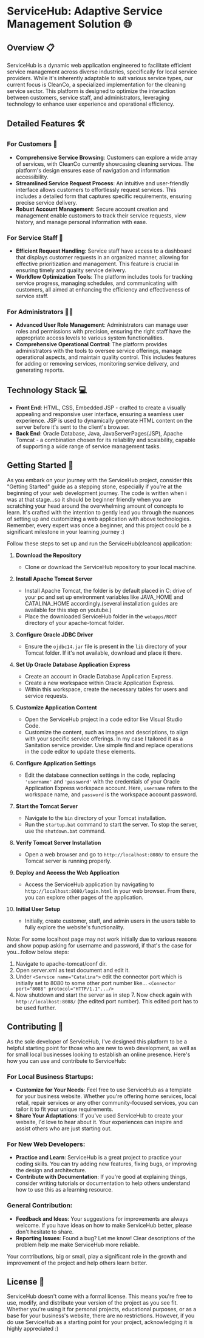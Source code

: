 # ServiceHub: Adaptive Service Management Solution 🌐

## Overview 📋
ServiceHub is a dynamic web application engineered to facilitate efficient service management across diverse industries, specifically for local service providers. While it's inherently adaptable to suit various service types, our current focus is CleanCo, a specialized implementation for the cleaning service sector. This platform is designed to optimize the interaction between customers, service staff, and administrators, leveraging technology to enhance user experience and operational efficiency.    




## Detailed Features 🛠️

### For Customers 👥
- **Comprehensive Service Browsing**: Customers can explore a wide array of services, with CleanCo currently showcasing cleaning services. The platform's design ensures ease of navigation and information accessibility.
- **Streamlined Service Request Process**: An intuitive and user-friendly interface allows customers to effortlessly request services. This includes a detailed form that captures specific requirements, ensuring precise service delivery.
- **Robust Account Management**: Secure account creation and management enable customers to track their service requests, view history, and manage personal information with ease.

### For Service Staff 👷
- **Efficient Request Handling**: Service staff have access to a dashboard that displays customer requests in an organized manner, allowing for effective prioritization and management. This feature is crucial in ensuring timely and quality service delivery.
- **Workflow Optimization Tools**: The platform includes tools for tracking service progress, managing schedules, and communicating with customers, all aimed at enhancing the efficiency and effectiveness of service staff.

### For Administrators 🧑‍💼
- **Advanced User Role Management**: Administrators can manage user roles and permissions with precision, ensuring the right staff have the appropriate access levels to various system functionalities.
- **Comprehensive Operational Control**: The platform provides administrators with the tools to oversee service offerings, manage operational aspects, and maintain quality control. This includes features for adding or removing services, monitoring service delivery, and generating reports.


## Technology Stack 💻
- **Front End**: HTML, CSS, Embedded JSP - crafted to create a visually appealing and responsive user interface, ensuring a seamless user experience. JSP is used to dynamically generate HTML content on the server before it's sent to the client's browser.
- **Back End**: Oracle Database, Java, JavaServerPages(JSP), Apache Tomcat - a combination chosen for its reliability and scalability, capable of supporting a wide range of service management tasks.


## Getting Started 🚀
As you embark on your journey with the ServiceHub project, consider this "Getting Started" guide as a stepping stone, especially if you're at the beginning of your web development journey. The code is written when i was at that stage...so it should be beginner friendly when you are scratching your head around the overwhelming amount of concepts to learn. It's crafted with the intention to gently lead you through the nuances of setting up and customizing a web application with above technologies. Remember, every expert was once a beginner, and this project could be a significant milestone in your learning journey :)

Follow these steps to set up and run the ServiceHub(cleanco) application:

1. **Download the Repository**
   - Clone or download the ServiceHub repository to your local machine.

2. **Install Apache Tomcat Server**
   - Install Apache Tomcat, the folder is by default placed in C: drive of your pc and set up environment variables like JAVA_HOME and CATALINA_HOME accordingly.(several installation guides are available for this step on youtube.)
   - Place the downloaded ServiceHub folder in the `webapps/ROOT` directory of your apache-tomcat folder.

3. **Configure Oracle JDBC Driver**
   - Ensure the `ojdbc14.jar` file is present in the `lib` directory of your Tomcat folder. If it's not available, download and place it there.

4. **Set Up Oracle Database Application Express**
   - Create an account in Oracle Database Application Express.
   - Create a new workspace within Oracle Application Express.
   - Within this workspace, create the necessary tables for users and service requests.

5. **Customize Application Content**
   - Open the ServiceHub project in a code editor like Visual Studio Code.
   - Customize the content, such as images and descriptions, to align with your specific service offerings. In my case I tailored it as a Sanitation service provider. Use simple find and replace operations in the code editor to update these elements.

6. **Configure Application Settings**
   - Edit the database connection settings in the code, replacing `'username'` and `'password'` with the credentials of your Oracle Application Express workspace account. Here, `username` refers to the workspace name, and `password` is the workspace account password.

7. **Start the Tomcat Server**
   - Navigate to the `bin` directory of your Tomcat installation.
   - Run the `startup.bat` command to start the server. To stop the server, use the `shutdown.bat` command.

8. **Verify Tomcat Server Installation**
   - Open a web browser and go to `http://localhost:8080/` to ensure the Tomcat server is running properly.

9. **Deploy and Access the Web Application**
   - Access the ServiceHub application by navigating to `http://localhost:8080/login.html` in your web browser. From there, you can explore other pages of the application.

10. **Initial User Setup**
    - Initially, create customer, staff, and admin users in the users table to fully explore the website's functionality.
  
Note: 
For some localhost page may not work initially due to various reasons and show popup asking for username and password, if that's the case for you...follow below steps:
1. Navigate to apache-tomcat/conf dir.
2. Open server.xml as text document and edit it.
3. Under `<Service name="Catalina">` edit the connector port which is initially set to 8080 to some other port number like... `<Connector port="8088" protocol="HTTP/1.1".../>`
4. Now shutdown and start the server as in step 7. Now check again with `http://localhost:8088/` (the edited port number). This edited port has to be used further.


## Contributing 🤝

As the sole developer of ServiceHub, I've designed this platform to be a helpful starting point for those who are new to web development, as well as for small local businesses looking to establish an online presence. Here's how you can use and contribute to ServiceHub:

### For Local Business Startups:
- **Customize for Your Needs**: Feel free to use ServiceHub as a template for your business website. Whether you're offering home services, local retail, repair services or any other community-focused services, you can tailor it to fit your unique requirements.
- **Share Your Adaptations**: If you've used ServiceHub to create your website, I'd love to hear about it. Your experiences can inspire and assist others who are just starting out.

### For New Web Developers:
- **Practice and Learn**: ServiceHub is a great project to practice your coding skills. You can try adding new features, fixing bugs, or improving the design and architecture.
- **Contribute with Documentation**: If you're good at explaining things, consider writing tutorials or documentation to help others understand how to use this as a learning resource.

### General Contribution:
- **Feedback and Ideas**: Your suggestions for improvements are always welcome. If you have ideas on how to make ServiceHub better, please don't hesitate to share.
- **Reporting Issues**: Found a bug? Let me know! Clear descriptions of the problem help me make ServiceHub more reliable.

Your contributions, big or small, play a significant role in the growth and improvement of the project and help others learn better.    

## License 📄

ServiceHub doesn't come with a formal license. This means you're free to use, modify, and distribute your version of the project as you see fit. Whether you're using it for personal projects, educational purposes, or as a base for your business's website, there are no restrictions. However, if you do use ServiceHub as a starting point for your project, acknowledging it is highly appreciated :)
